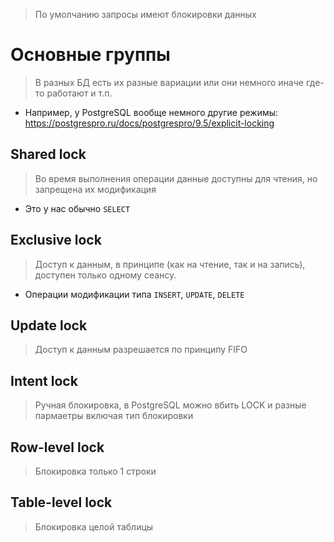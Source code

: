 > По умолчанию запросы имеют блокировки данных
# Основные группы
> В разных БД есть их разные вариации или они немного иначе где-то работают и т.п.
* Например, у PostgreSQL вообще немного другие режимы: https://postgrespro.ru/docs/postgrespro/9.5/explicit-locking
## Shared lock
> Во время выполнения операции данные доступны для чтения, но запрещена их модификация
* Это у нас обычно `SELECT`
## Exclusive lock
> Доступ к данным, в принципе (как на чтение, так и на запись), доступен только одному сеансу.
* Операции модификации типа `INSERT`, `UPDATE`, `DELETE`
## Update lock
> Доступ к данным разрешается по принципу FIFO
## Intent lock
> Ручная блокировка, в PostgreSQL можно вбить LOCK и разные пармаетры включая тип блокировки
## Row-level lock
> Блокировка только 1 строки
## Table-level lock
> Блокировка целой таблицы